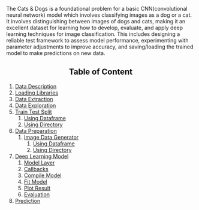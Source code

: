 The Cats & Dogs is a foundational problem for a basic CNN(convolutional neural network) model which involves classifying images as a dog or a cat. It involves distinguishing between images of dogs and cats, making it an excellent dataset for learning how to develop, evaluate, and apply deep learning techniques for image classification. This includes designing a reliable test framework to assess model performance, experimenting with parameter adjustments to improve accuracy, and saving/loading the trained model to make predictions on new data.
<div class = 'alert alert-info'><h2 style= 'text-align:center; color:black'> Table of Content </h2></div>

1. [Data Description](#1)
1. [Loading Libraries](#2)
1. [Data Extraction](#3)
1. [Data Exploration](#4)
1. [Train Test Split](#5)
   1. [Using Dataframe](#6)
   1. [Using Directory](#7)
1. [Data Preparation](#8)
   1. [Image Data Generator](#9)
      1. [Using Dataframe](#10)
      1. [Using Directory](#11)
1. [Deep Learning Model](#12)
   1. [Model Layer](#13)
   1. [Callbacks](#14)
   1. [Compile Model](#15)
   1. [Fit Model](#16)
   1. [Plot Result](#17)
   1. [Evaluation](#18)
1. [Prediction](#19)
